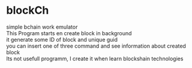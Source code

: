 # blockCh
simple bchain work emulator <br>
This Program starts en create block in background <br>
it generate some ID of block and unique guid <br>
you can insert one of three command and see information about created block <br>
Its not usefull programm, I create it when learn blockshain technologies
